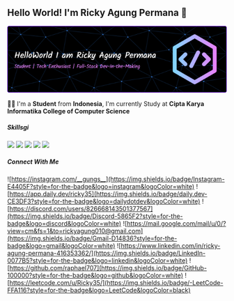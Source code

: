 ## Hello World! I'm Ricky Agung Permana 👋
![Git Hub banner](img/github-header-image%20.png)

👨‍🎓 I'm a **Student** from **Indonesia**, I'm currently Study at **Cipta Karya Informatika College of Computer Science**

##### Skillsgi
<img src="https://img.shields.io/badge/Python-FFD43B?style=for-the-badge&logo=python&logoColor=blue" /> <img src="https://img.shields.io/badge/HTML5-E34F26?style=for-the-badge&logo=html5&logoColor=white" /> <img src="https://img.shields.io/badge/CSS3-1572B6?style=for-the-badge&logo=css3&logoColor=white" /> <img src="https://img.shields.io/badge/JavaScript-323330?style=for-the-badge&logo=javascript&logoColor=F7DF1E
" /> <img src="https://img.shields.io/badge/MySQL-005C84?style=for-the-badge&logo=mysql&logoColor=white" />

##### Connect With Me
![https://instagram.com/__gungs__](https://img.shields.io/badge/Instagram-E4405F?style=for-the-badge&logo=instagram&logoColor=white) ![https://app.daily.dev/ricky35](https://img.shields.io/badge/daily.dev-CE3DF3?style=for-the-badge&logo=dailydotdev&logoColor=white) ![https://discord.com/users/826668143501377567](https://img.shields.io/badge/Discord-5865F2?style=for-the-badge&logo=discord&logoColor=white) ![https://mail.google.com/mail/u/0/?view=cm&fs=1&to=rickyagung010@gmail.com](https://img.shields.io/badge/Gmail-D14836?style=for-the-badge&logo=gmail&logoColor=white) ![https://www.linkedin.com/in/ricky-agung-permana-416353362/](https://img.shields.io/badge/LinkedIn-0077B5?style=for-the-badge&logo=linkedin&logoColor=white) ![https://github.com/raphael707](https://img.shields.io/badge/GitHub-100000?style=for-the-badge&logo=github&logoColor=white) ![https://leetcode.com/u/Ricky35/](https://img.shields.io/badge/-LeetCode-FFA116?style=for-the-badge&logo=LeetCode&logoColor=black)